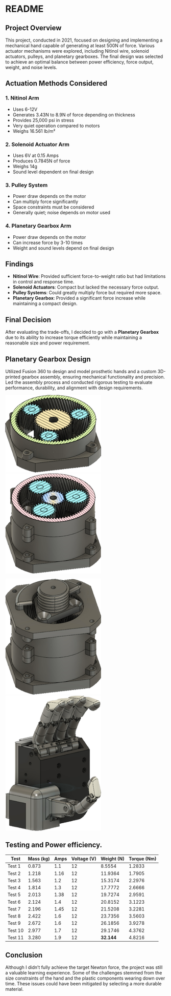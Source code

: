 # README

## Project Overview
This project, conducted in 2021, focused on designing and implementing a mechanical hand capable of generating at least 500N of force. Various actuator mechanisms were explored, including Nitinol wire, solenoid actuators, pulleys, and planetary gearboxes. The final design was selected to achieve an optimal balance between power efficiency, force output, weight, and noise levels.

## Actuation Methods Considered

### 1. **Nitinol Arm**
- Uses 6-12V
- Generates 3.43N to 8.9N of force depending on thickness
- Provides 25,000 psi in stress
- Very quiet operation compared to motors
- Weighs 16.561 lb/m²

### 2. **Solenoid Actuator Arm**
- Uses 6V at 0.15 Amps
- Produces 0.7845N of force
- Weighs 14g
- Sound level dependent on final design

### 3. **Pulley System**
- Power draw depends on the motor
- Can multiply force significantly
- Space constraints must be considered
- Generally quiet; noise depends on motor used

### 4. **Planetary Gearbox Arm**
- Power draw depends on the motor
- Can increase force by 3-10 times
- Weight and sound levels depend on final design


## Findings

- **Nitinol Wire**: Provided sufficient force-to-weight ratio but had limitations in control and response time.
- **Solenoid Actuators**: Compact but lacked the necessary force output.
- **Pulley Systems**: Could greatly multiply force but required more space.
- **Planetary Gearbox**: Provided a significant force increase while maintaining a compact design.

## Final Decision
After evaluating the trade-offs, I decided to go with a **Planetary Gearbox** due to its ability to increase torque efficiently while maintaining a reasonable size and power requirement.


## Planetary Gearbox Design

Utilized Fusion 360 to design and model prosthetic hands and a custom 3D-printed gearbox assembly, ensuring mechanical functionality and precision. Led the assembly process and conducted rigorous testing to evaluate performance, durability, and alignment with design requirements.



<img src="assets/gear1.PNG" width="300"> <img src="assets/gear2.PNG" width="300">

<img src="assets/gear3.PNG" width="300"> <img src="assets/gear4.PNG" width="300">

## Testing and Power efficiency.

| Test    | Mass (kg) | Amps | Voltage (V) | Weight (N) | Torque (Nm) |
| ------- | --------- | ---- | ----------- | ---------- | ----------- |
| Test 1  | 0.873     | 1.1  | 12          | 8.5554     | 1.2833      |
| Test 2  | 1.218     | 1.16 | 12          | 11.9364    | 1.7905      |
| Test 3  | 1.563     | 1.2  | 12          | 15.3174    | 2.2976      |
| Test 4  | 1.814     | 1.3  | 12          | 17.7772    | 2.6666      |
| Test 5  | 2.013     | 1.38 | 12          | 19.7274    | 2.9591      |
| Test 6  | 2.124     | 1.4  | 12          | 20.8152    | 3.1223      |
| Test 7  | 2.196     | 1.45 | 12          | 21.5208    | 3.2281      |
| Test 8  | 2.422     | 1.6  | 12          | 23.7356    | 3.5603      |
| Test 9  | 2.672     | 1.6  | 12          | 26.1856    | 3.9278      |
| Test 10 | 2.977     | 1.7  | 12          | 29.1746    | 4.3762      |
| Test 11 | 3.280     | 1.9  | 12          | **32.144**     | 4.8216      |


## Conclusion

Although I didn’t fully achieve the target Newton force, the project was still a valuable learning experience. Some of the challenges stemmed from the size constraints of the hand and the plastic components wearing down over time. These issues could have been mitigated by selecting a more durable material.
